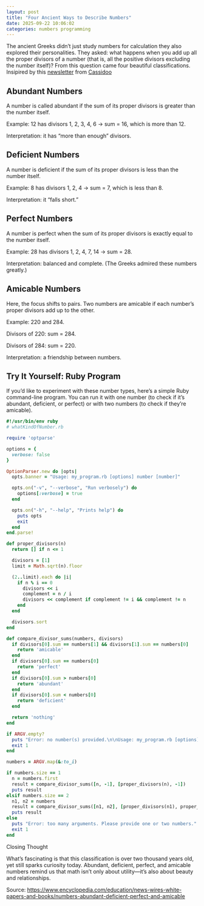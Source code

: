 ```yaml
---
layout: post
title: "Four Ancient Ways to Describe Numbers"
date: 2025-09-22 10:06:02
categories: numbers programming
---
```

The ancient Greeks didn’t just study numbers for calculation they also explored their personalities. They asked: what happens when you add up all the proper divisors of a number (that is, all the positive divisors excluding the number itself)? From this question came four beautiful classifications. Insipired by this [newsletter](https://buttondown.com/cassidoo/archive/the-love-that-you-withhold-is-the-pain-that-you/) from [Cassidoo](https://cassidoo.co/)

## Abundant Numbers

A number is called abundant if the sum of its proper divisors is greater than the number itself.

Example: 12 has divisors 1, 2, 3, 4, 6 → sum = 16, which is more than 12.

Interpretation: it has “more than enough” divisors.

## Deficient Numbers

A number is deficient if the sum of its proper divisors is less than the number itself.

Example: 8 has divisors 1, 2, 4 → sum = 7, which is less than 8.

Interpretation: it “falls short.”

## Perfect Numbers

A number is perfect when the sum of its proper divisors is exactly equal to the number itself.

Example: 28 has divisors 1, 2, 4, 7, 14 → sum = 28.

Interpretation: balanced and complete. (The Greeks admired these numbers greatly.)

## Amicable Numbers

Here, the focus shifts to pairs. Two numbers are amicable if each number’s proper divisors add up to the other.

Example: 220 and 284.

Divisors of 220: sum = 284.

Divisors of 284: sum = 220.

Interpretation: a friendship between numbers.

## Try It Yourself: Ruby Program

If you’d like to experiment with these number types, here’s a simple Ruby command-line program. You can run it with one number (to check if it’s abundant, deficient, or perfect) or with two numbers (to check if they’re amicable).

```ruby
#!/usr/bin/env ruby
# whatKindOfNumber.rb

require 'optparse'

options = {
  verbose: false
}

OptionParser.new do |opts|
  opts.banner = "Usage: my_program.rb [options] number [number]"

  opts.on("-v", "--verbose", "Run verbosely") do
    options[:verbose] = true
  end

  opts.on("-h", "--help", "Prints help") do
    puts opts
    exit
  end
end.parse!

def proper_divisors(n)
  return [] if n <= 1

  divisors = [1]
  limit = Math.sqrt(n).floor

  (2..limit).each do |i|
    if n % i == 0
      divisors << i
      complement = n / i
      divisors << complement if complement != i && complement != n
    end
  end

  divisors.sort
end

def compare_divisor_sums(numbers, divisors)
  if divisors[0].sum == numbers[1] && divisors[1].sum == numbers[0]
    return 'amicable'
  end
  if divisors[0].sum == numbers[0]
    return 'perfect'
  end
  if divisors[0].sum > numbers[0]
    return 'abundant'
  end
  if divisors[0].sum < numbers[0]
    return 'deficient'
  end

  return 'nothing'
end

if ARGV.empty?
  puts "Error: no number(s) provided.\n\nUsage: my_program.rb [options] number [number]"
  exit 1
end

numbers = ARGV.map(&:to_i)

if numbers.size == 1
  n = numbers.first
  result = compare_divisor_sums([n, -1], [proper_divisors(n), -1])
  puts result
elsif numbers.size == 2
  n1, n2 = numbers
  result = compare_divisor_sums([n1, n2], [proper_divisors(n1), proper_divisors(n2)])
  puts result
else
  puts "Error: too many arguments. Please provide one or two numbers."
  exit 1
end
```

Closing Thought

What’s fascinating is that this classification is over two thousand years old, yet still sparks curiosity today. Abundant, deficient, perfect, and amicable numbers remind us that math isn’t only about utility—it’s also about beauty and relationships.

Source:
https://www.encyclopedia.com/education/news-wires-white-papers-and-books/numbers-abundant-deficient-perfect-and-amicable

